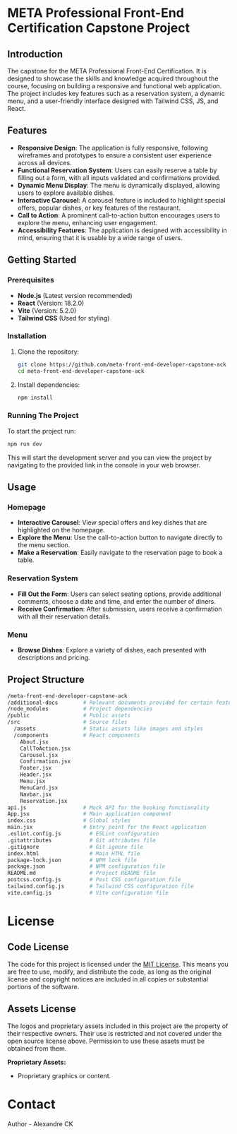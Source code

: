 # META Professional Front-End Certification Capstone Project

## Introduction

The capstone for the META Professional Front-End Certification. It is designed to showcase the skills and knowledge acquired throughout the course, focusing on building a responsive and functional web application. The project includes key features such as a reservation system, a dynamic menu, and a user-friendly interface designed with Tailwind CSS, JS, and React.

## Features

- **Responsive Design**: The application is fully responsive, following wireframes and prototypes to ensure a consistent user experience across all devices.
- **Functional Reservation System**: Users can easily reserve a table by filling out a form, with all inputs validated and confirmations provided.
- **Dynamic Menu Display**: The menu is dynamically displayed, allowing users to explore available dishes.
- **Interactive Carousel**: A carousel feature is included to highlight special offers, popular dishes, or key features of the restaurant.
- **Call to Action**: A prominent call-to-action button encourages users to explore the menu, enhancing user engagement.
- **Accessibility Features**: The application is designed with accessibility in mind, ensuring that it is usable by a wide range of users.

## Getting Started

### Prerequisites

- **Node.js** (Latest version recommended)
- **React** (Version: 18.2.0)
- **Vite** (Version: 5.2.0)
- **Tailwind CSS** (Used for styling)

### Installation

1. Clone the repository:
   
   ```sh
   git clone https://github.com/meta-front-end-developer-capstone-ack
   cd meta-front-end-developer-capstone-ack

3. Install dependencies:

   ```sh
   npm install
   ```
   
### Running The Project

   To start the project run:
   
   ```sh
   npm run dev
   ```

   This will start the development server and you can view the project by navigating to the provided link in the console in your web browser.
   
## Usage

### Homepage

- **Interactive Carousel**: View special offers and key dishes that are highlighted on the homepage.
- **Explore the Menu**: Use the call-to-action button to navigate directly to the menu section.
- **Make a Reservation**: Easily navigate to the reservation page to book a table.

### Reservation System

- **Fill Out the Form**: Users can select seating options, provide additional comments, choose a date and time, and enter the number of diners.
- **Receive Confirmation**: After submission, users receive a confirmation with all their reservation details.

### Menu

- **Browse Dishes**: Explore a variety of dishes, each presented with descriptions and pricing.

## Project Structure

   ```sh
/meta-front-end-developer-capstone-ack
   /additional-docs        # Relevant documents provided for certain features
   /node_modules           # Project dependencies
   /public                 # Public assets
   /src                    # Source files
     /assets               # Static assets like images and styles
     /components           # React components
       About.jsx
       CallToAction.jsx
       Carousel.jsx
       Confirmation.jsx
       Footer.jsx
       Header.jsx
       Menu.jsx
       MenuCard.jsx
       Navbar.jsx
       Reservation.jsx
   api.js                  # Mock API for the booking functionality
   App.jsx                 # Main application component
   index.css               # Global styles
   main.jsx                # Entry point for the React application
 .eslint.config.js         # ESLint configuration
 .gitattributes            # Git attributes file
 .gitignore                # Git ignore file
 index.html                # Main HTML file
 package-lock.json         # NPM lock file
 package.json              # NPM configuration file
 README.md                 # Project README file
 postcss.config.js         # Post CSS configuration file
 tailwind.config.js        # Tailwind CSS configuration file
 vite.config.js            # Vite configuration file
   ```

# License

## Code License

The code for this project is licensed under the [MIT License](LICENSE). This means you are free to use, modify, and distribute the code, as long as the original license and copyright notices are included in all copies or substantial portions of the software.

## Assets License

The logos and proprietary assets included in this project are the property of their respective owners. Their use is restricted and not covered under the open source license above. Permission to use these assets must be obtained from them.

**Proprietary Assets:**

- Proprietary graphics or content.

# Contact

Author - Alexandre CK